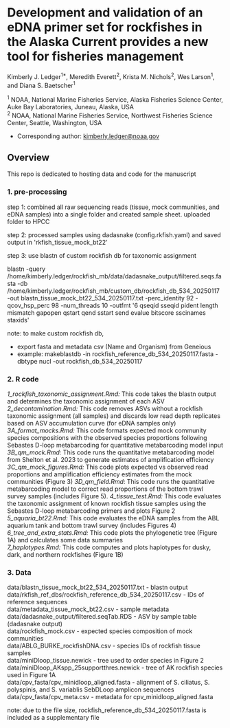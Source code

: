 # Development and validation of an eDNA primer set for rockfishes in the Alaska Current provides a new tool for fisheries management

Kimberly J. Ledger<sup>1*</sup>, Meredith Everett<sup>2</sup>, Krista M. Nichols<sup>2</sup>, Wes Larson<sup>1</sup>, and Diana S. Baetscher<sup>1</sup>

<sup>1</sup> NOAA, National Marine Fisheries Service, Alaska Fisheries Science Center, Auke Bay Laboratories, Juneau, Alaska, USA <br />
<sup>2</sup> NOAA, National Marine Fisheries Service, Northwest Fisheries Science Center, Seattle, Washington, USA <br />
* Corresponding author: kimberly.ledger@noaa.gov <br />

## Overview 
This repo is dedicated to hosting data and code for the manuscript 

### 1. pre-processing 
step 1: combined all raw sequencing reads (tissue, mock communities, and eDNA samples) into a single folder and created sample sheet. uploaded folder to HPCC   

step 2: processed samples using dadasnake (config.rkfish.yaml) and saved output in 'rkfish_tissue_mock_bt22'

step 3: use blastn of custom rockfish db for taxonomic assignment

blastn -query /home/kimberly.ledger/rockfish_mb/data/dadasnake_output/filtered.seqs.fasta -db /home/kimberly.ledger/rockfish_mb/custom_db/rockfish_db_534_20250117 -out blastn_tissue_mock_bt22_534_20250117.txt -perc_identity 92 -qcov_hsp_perc 98 -num_threads 10 -outfmt '6 qseqid sseqid pident length mismatch gapopen qstart qend sstart send evalue bitscore sscinames staxids' 

note: to make custom rockfish db,
- export fasta and metadata csv (Name and Organism) from Geneious
- example: makeblastdb -in rockfish_reference_db_534_20250117.fasta -dbtype nucl -out rockfish_db_534_20250117

### 2. R code 

*1_rockfish_taxonomic_assignment.Rmd:* This code takes the blastn output and determines the taxonomic assignment of each ASV   
*2_decontamination.Rmd:* This code removes ASVs without a rockfish taxonomic assignment (all samples) and discards low read depth replicates based on ASV accumulation curve (for eDNA samples only)   
*3A_format_mocks.Rmd:* This code formats expected mock community species compositions with the observed species proportions following Sebastes D-loop metabarcoding for quantitative metabarcoding model input   
*3B_qm_mock.Rmd:* This code runs the quantitative metabarcoding model from Shelton et al. 2023 to generate estimates of amplification efficiency   
*3C_qm_mock_figures.Rmd:* This code plots expected vs observed read proportions and amplification efficiency estimates from the mock communities (Figure 3)
*3D_qm_field.Rmd*: This code runs the quantitative metabarcoding model to correct read proportions of the bottom trawl survey samples (includes Figure 5). 
*4_tissue_test.Rmd:* This code evaluates the taxonomic assignment of known rockfish tissue samples using the Sebastes D-loop metabarcoding primers and plots Figure 2   
*5_aquaria_bt22.Rmd:* This code evaluates the eDNA samples from the ABL aquarium tank and bottom trawl survey (includes Figures 4)  
*6_tree_and_extra_stats.Rmd:* This code plots the phylogenetic tree (Figure 1A) and calculates some data summaries  
*7_haplotypes.Rmd:* This code computes and plots haplotypes for dusky, dark, and northern rockfishes (Figure 1B)  

### 3. Data 

data/blastn_tissue_mock_bt22_534_20250117.txt - blastn output  
data/rkfish_ref_dbs/rockfish_reference_db_534_20250117.csv - IDs of reference sequences   
data/metadata_tissue_mock_bt22.csv - sample metadata   
data/dadasnake_output/filtered.seqTab.RDS - ASV by sample table (dadasnake output)  
data/rockfish_mock.csv - expected species composition of mock communities    
data/ABLG_BURKE_rockfishDNA.csv - species IDs of rockfish tissue samples  
data/miniDloop_tissue.newick - tree used to order species in Figure 2   
data/miniDloop_AKspp_25supportthres.newick - tree of AK rockfish species used in Figure 1A   
data/cpv_fasta/cpv_minidloop_aligned.fasta - alignment of S. ciliatus, S. polyspinis, and S. variablis SebDLoop amplicon sequences   
data/cpv_fasta/cpv_meta.csv - metadata for cpv_minidloop_aligned.fasta  

note: due to the file size, rockfish_reference_db_534_20250117.fasta is included as a supplementary file